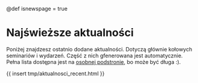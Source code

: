 @def isnewspage = true

# Najświeższe aktualności
Poniżej znajdzesz ostatnio dodane aktualności.
Dotyczą głównie kołowych seminariów i wydarzeń. Część z nich gfenerowana jest automatycznie.
Pełna lista dostępna jest na [osobnej podstronie](/aktualnosci/all), bo może być długa :).

{{ insert tmp/aktualnosci_recent.html }}
